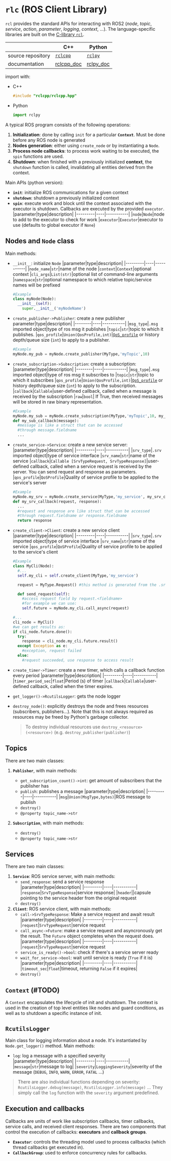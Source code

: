 # `rlc` (ROS Client Library)
`rcl` provides the standard APIs for interacting with ROS2 (*node*, *topic*, *service*, *action*, *parameter*, *logging*, *context*, ...). The language-specific libraries are built on the [C-library `rcl`](https://github.com/ros2/rcl).

||C++|Python|
|-|---|------|
|source repository|[`rclcpp`](https://github.com/ros2/rclcpp)|[`rclpy`](https://github.com/ros2/rclpy)
|documentation|[rclcpp_doc](https://docs.ros2.org/latest/api/rclcpp/)|[rclpy_doc](https://docs.ros2.org/latest/api/rclpy/index.html)

import with:
- C++
    ```cpp
    #include "rclcpp/rclcpp.hpp"
    ```
- Python
    ```python
    import rclpy
    ```

A typical ROS program consists of the following operations:
1. **Initialization**: done by calling `init` for a particular **`Context`**. Must be done before any ROS node is generated
2. **Nodes generation**: either using `create_node` or by instantiating a `Node`. 
3. **Process node callbacks**: to process work waiting to be executed, the `spin` functions are used.
4. **Shutdown**: when finished with a previously initialized **context**, the `shutdown` function is called, invalidating all entities derived from the context.

Main APIs (python version):
- **`init`**: initialize ROS communications for a given context
- **`shutdown`**: shutdown a previously initialized context
- **`spin`**: execute work and block until the context associated with the executor is shutdown. Callbacks are executed by the provided `executor`. 
  |parameter|type|description|
  |---------|----|-----------|
  |`node`|`Node`|node to add to the executor to check for work
  |`executor`|`Executor`|executor to use (defaults to global executor if `None`)

## Nodes and `Node` class
Main methods:
  - `__init__`: initialize `Node`
    |parameter|type|description|
    |---------|----|-----------|
    |`node_name`|`str`|name of the node
    |`context`|`Context`|optional context
    |`cli_args`|`List(str)`|optional list of command-line arguments
    |`namespace`|`str`|optional namespace to which relative topic/service names will be prefixed
    ```python
    #Example
    class myNode(Node):
      __init__(self):
        super.__init__('myNodeName')
    ```
  - `create_publisher->Publisher`: create a new publisher
    parameter|type|description|
    |--------|----|-----------|
    |`msg_type`|`.msg` imported object|type of ros msg it publishes
    |`topic`|`str`|topic to which it publishes.
    |`qos_profile`|`Union(QosProfile,int)`|[`QoS_profile`](https://docs.ros2.org/latest/api/rclpy/api/qos.html#rclpy.qos.QoSProfile) or history depth/queue size (`int`) to apply to a publisher.
    ```python
    #Example
    myNode.my_pub = myNode.create_publisher(MyType,'myTopic',10)
    ```
  - `create_subscription->Subscription`: create a subscription:
    |parameter|type|description|
    |--------|----|-----------|
    |`msg_type`|`.msg` imported object|type of ros msg it subscribes to
    |`topic`|`str`|topic to which it subscribes 
    |`qos_profile`|`Union(QosProfile,int)`|[`QoS_profile`](https://docs.ros2.org/latest/api/rclpy/api/qos.html#rclpy.qos.QoSProfile) or history depth/queue size (`int`) to apply to the subscription.
    |`callback`|`Callable`|user-defined callback, called when a message is received by the subscription
    |`raw`|`bool`| If True, then received messages will be stored in raw binary representation.
    ```python
    #Example
    myNode.my_sub = myNode.create_subscription(MyType,'myTopic',10, my_sub_callback)
    def my_sub_callback(message):
      #message is like a struct that can be accessed
      #through message.fieldname
      ...
    ```
  - `create_service->Service`: create a new service server:
    |parameter|type|description|
    |---------|----|-----------|
    |`srv_type`|`.srv` imported object|type of service interface
    |`srv_name`|`str`|name of the service
    |`callback`|`Callable [SrvTypeRequest, SrvTypeResponse]`|user-defined callback, called when a service request is received by the server. You can send request and response as parameters.
    |`qos_profile`|`QoSProfile`|Quality of service profile to be applied to the service's server
    ```python
    #Example
    myNode.my_srv = myNode.create_service(MyType,'my_service', my_srv_callback)
    def my_srv_callback(request, response):
      ...
      #request and response are like struct that can be accessed
      #through request.fieldname or response.fieldname
      return response

    ```
  - `create_client->Client`: create a new service client
    |parameter|type|description|
    |---------|----|-----------|
    |`srv_type`|`.srv` imported object|type of service interface
    |`srv_name`|`str`|name of the service
    |`qos_profile`|`QoSProfile`|Quality of service profile to be applied to the service's client
    ```python
    #Example
    class MyCli(Node):
      #...
      self.my_cli = self.create_client(MyType,'my_service')

      request = MyType.Request() #this method is generated from the .srv file using rosidl generators. See ROS_concepts/interfaces.
    
      def send_request(self):
        #access request field by request.<fieldname>
        #for example we can use:
        self.future = myNode.my_cli.call_async(request)
    
    #...
    cli_node = MyCli()
    #we can get results as:
    if cli_node.future.done():
      try:
        response = cli_node.my_cli.future.result()
      except Exception as e:
        #exception, request failed
      else:
        #request succeeded, use response to access result

    ```

  - `create_timer->Timer`: create a new timer, which calls a callback function every period
    |parameter|type|description|
    |---------|----|-----------|
    |`timer_period_sec`|`float`|Period (s) of timer
    |`callback`|`Callable`|user-defined callback, called when the timer expires.
  - `get_logger()->RcutilsLogger`: gets the node logger
  - `destroy_node()`: explicitly destroys the node and frees resources (subscribers, publishers...). Note that this is not always required as resources may be freed by Python's garbage collector.
    > To destroy individual resources use `destroy_<resource> (<resource>)` (e.g. `destroy_publisher(publisher)`)

## Topics
There are two main classes:

1. **`Publisher`**, with main methods:
   - `get_subscription_count()->int`: get amount of subscribers that the publisher has
   - `publish`: publishes a message
        |parameter|type|description|
        |---------|----|-----------|
        |`msg`|`Union(MsgType,bytes)`|ROS message to publish
   - `destroy()`
   - `@property topic_name->str`

2. **`Subscription`**, with main methods:
   - `destroy()`
   - `@property topic_name->str`

## Services
There are two main classes:
1. **`Service`**: ROS service server, with main methods:
   - `send_response`: send a service response
        |parameter|type|description|
        |---------|----|-----------|
        |`response`|`SrvTypeResponse`|service response|
        |`header`||capsule pointing to the service header from the original request
   - `destroy()`
2. **`Client`**: ROS service client, with main methods:
   - `call->SrvTypeResponse`: Make a service request and await result
        |parameter|type|description|
        |---------|----|-----------|
        |`request`|`SrvTypeRequest`|service request
   - `call_async->Future`: make a service request and asyncronously get the result. The `Future` object completes when the request does.
        |parameter|type|description|
        |---------|----|-----------|
        |`request`|`SrvTypeRequest`|service request
   - `service_is_ready()->bool`: check if there's a service server ready
   - `wait_for_service->bool`: wait until service is ready (`True` if it is)
        |parameter|type|description|
        |---------|----|-----------|
        |`timeout_sec`|`float`|timeout, returning `False` if it expires|
   - `destroy()`

## `Context` (#TODO)
A `Context` encapsulates the lifecycle of init and shutdown. The context is used in the creation of top level entities like nodes and guard conditions, as well as to shutdown a specific instance of init.

## `RcutilsLogger`
Main class for logging information about a node. It's instantiated by `Node.get_logger()` method. Main methods:
- `log`: log a message with a specified severity
    |parameter|type|description|
    |---------|----|-----------|
    |`message`|`str`|message to log|
    |`severity`|`LoggingSeverity`|severity of the message (`DEBUG`, `INFO`, `WARN`, `ERROR`, `FATAL` ...)
> There are also individual functions depending on severity: `RcutilsLogger.debug(message)`, `RcutilsLogger.info(message)` ... They simply call the `log` function with the `severity` argument predefined.

## Execution and callbacks
Callbacks are units of work like subscription callbacks, timer callbacks, service calls, and received client responses. There are two components that control the execution of callbacks: **executors** and **callback groups**.

- **`Executor`**: controls the threading model used to process callbacks (which thread callbacks get executed in).
- **`CallbackGroup`**: used to enforce concurrency rules for callbacks.